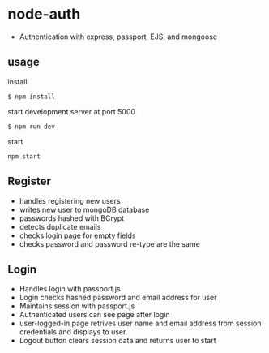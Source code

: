 # node-auth

- Authentication with express, passport, EJS, and mongoose

## usage

install
```
$ npm install
```

start development server at port 5000
```
$ npm run dev
```

start
```
npm start
```



## Register

- handles registering new users
- writes new user to mongoDB database
- passwords hashed with BCrypt
- detects duplicate emails
- checks login page for empty fields
- checks password and password re-type are the same

## Login

- Handles login with passport.js
- Login checks hashed password and email address for user
- Maintains session with passport.js
- Authenticated users can see page after login
- user-logged-in page retrives user name and email address from session credentials and displays to user.
- Logout button clears session data and returns user to start
